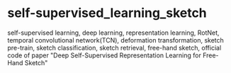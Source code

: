 # self-supervised_learning_sketch
self-supervised learning, deep learning, representation learning, RotNet, temporal convolutional network(TCN), deformation transformation, sketch pre-train, sketch classification, sketch retrieval, free-hand sketch,  official code of paper "Deep Self-Supervised Representation Learning for Free-Hand Sketch"
